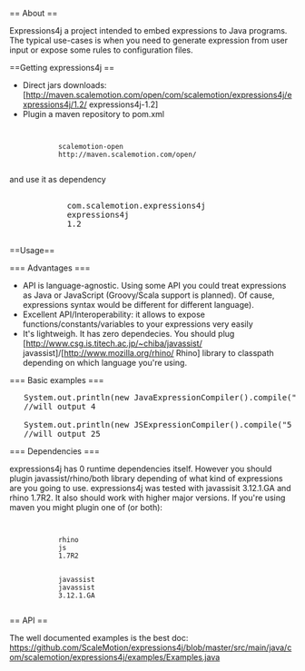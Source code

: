 == About ==

Expressions4j a project intended to embed expressions to Java programs. The typical use-cases is
when you need to generate expression from user input or expose some rules to configuration files.

==Getting expressions4j ==

* Direct jars downloads: [http://maven.scalemotion.com/open/com/scalemotion/expressions4j/expressions4j/1.2/ expressions4j-1.2]
* Plugin a maven repository to pom.xml

<code lang="xml">
        <repository>
            <id>scalemotion-open</id>
            <url>http://maven.scalemotion.com/open/</url>
        </repository>
</code>

and use it as dependency

<pre>
        <dependency>
            <groupId>com.scalemotion.expressions4j</groupId>
            <artifactId>expressions4j</artifactId>
            <version>1.2</version>
        </dependency>
</pre>

==Usage==

=== Advantages === 

* API is language-agnostic. Using some API you could treat expressions as Java or JavaScript (Groovy/Scala support is planned).
Of cause, expressions syntax would be different for different language).
* Excellent API/Interoperability: it allows to expose functions/constants/variables to your expressions very easily
* It's lightweigh. It has zero dependecies. You should plug [http://www.csg.is.titech.ac.jp/~chiba/javassist/ javassist]/[http://www.mozilla.org/rhino/ Rhino] library to classpath depending on which language you're using. 

=== Basic examples === 

<pre>
   System.out.println(new JavaExpressionCompiler().compile("return 2 + 2;", Object.class, int.class).evaluate(null));
   //will output 4

   System.out.println(new JSExpressionCompiler().compile("5 * 5;", Object.class, int.class).evaluate(null));
   //will output 25
</pre>

=== Dependencies ===

expressions4j has 0 runtime dependencies itself. However you should plugin javassist/rhino/both library depending of what kind of expressions are you going to use. expressions4j was tested with javassisit 3.12.1.GA and rhino 1.7R2. It also should work with higher major versions. If you're using maven you might plugin one of (or both):

<code>
        <dependency>
            <groupId>rhino</groupId>
            <artifactId>js</artifactId>
            <version>1.7R2</version>
        </dependency>
        <dependency>
            <groupId>javassist</groupId>
            <artifactId>javassist</artifactId>
            <version>3.12.1.GA</version>
        </dependency>
</code>

== API ==

The well documented examples is the best doc: https://github.com/ScaleMotion/expressions4j/blob/master/src/main/java/com/scalemotion/expressions4j/examples/Examples.java

